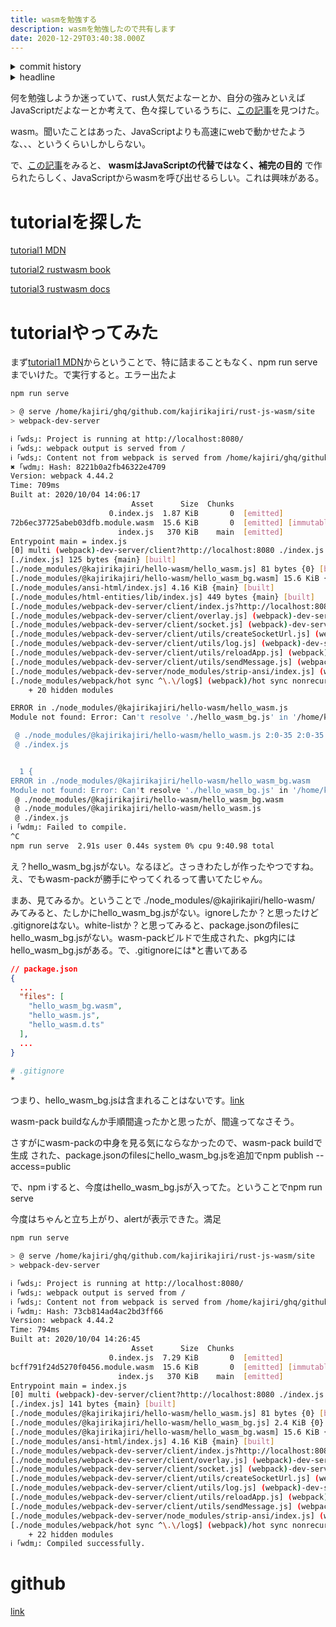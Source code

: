 ```yaml
---
title: wasmを勉強する
description: wasmを勉強したので共有します
date: 2020-12-29T03:40:38.000Z
---
```

<!-- history area start -->
<details><summary>commit history</summary><div><ol>

</ol></div></details>
<!-- history area end -->
<!-- toc area start -->
<details><summary>headline</summary><div>

<!-- toc -->

- [tutorialを探した](#tutorial%E3%82%92%E6%8E%A2%E3%81%97%E3%81%9F)
- [tutorialやってみた](#tutorial%E3%82%84%E3%81%A3%E3%81%A6%E3%81%BF%E3%81%9F)
- [github](#github)

<!-- tocstop -->

</div></details>

<!-- toc area end -->

何を勉強しようか迷っていて、rust人気だよなーとか、自分の強みといえばJavaScriptだよなーとか考えて、色々探しているうちに、[この記事](https://qiita.com/tatsuya6501/items/f13582103a65aa24e5b9#web%E7%B3%BB%E3%81%9D%E3%81%AE2)を見つけた。

wasm。聞いたことはあった、JavaScriptよりも高速にwebで動かせたような、、、というくらいしかしらない。

で、[この記事](https://qiita.com/ShuntaShirai/items/3ac92412720789576f22#javascript%E3%81%A8%E3%81%AE%E9%96%A2%E4%BF%82)をみると、 **wasmはJavaScriptの代替ではなく、補完の目的** で作られたらしく、JavaScriptからwasmを呼び出せるらしい。これは興味がある。

# tutorialを探した

[tutorial1 MDN](https://developer.mozilla.org/ja/docs/WebAssembly/Rust_to_wasm)

[tutorial2 rustwasm book](https://rustwasm.github.io/book/game-of-life/introduction.html)

[tutorial3 rustwasm docs](https://rustwasm.github.io/docs/wasm-bindgen/introduction.html)

# tutorialやってみた



まず[tutorial1 MDN](https://developer.mozilla.org/ja/docs/WebAssembly/Rust_to_wasm)からということで、特に詰まることもなく、npm run serveまでいけた。で実行すると。エラー出たよ

```bash
npm run serve

> @ serve /home/kajiri/ghq/github.com/kajirikajiri/rust-js-wasm/site
> webpack-dev-server

ℹ ｢wds｣: Project is running at http://localhost:8080/
ℹ ｢wds｣: webpack output is served from /
ℹ ｢wds｣: Content not from webpack is served from /home/kajiri/ghq/github.com/kajirikajiri/rust-js-wasm/site
✖ ｢wdm｣: Hash: 8221b0a2fb46322e4709
Version: webpack 4.44.2
Time: 709ms
Built at: 2020/10/04 14:06:17
                           Asset      Size  Chunks                         Chunk Names
                      0.index.js  1.87 KiB       0  [emitted]
72b6ec37725abeb03dfb.module.wasm  15.6 KiB       0  [emitted] [immutable]
                        index.js   370 KiB    main  [emitted]              main
Entrypoint main = index.js
[0] multi (webpack)-dev-server/client?http://localhost:8080 ./index.js 40 bytes {main} [built]
[./index.js] 125 bytes {main} [built]
[./node_modules/@kajirikajiri/hello-wasm/hello_wasm.js] 81 bytes {0} [built]
[./node_modules/@kajirikajiri/hello-wasm/hello_wasm_bg.wasm] 15.6 KiB {0} [built]
[./node_modules/ansi-html/index.js] 4.16 KiB {main} [built]
[./node_modules/html-entities/lib/index.js] 449 bytes {main} [built]
[./node_modules/webpack-dev-server/client/index.js?http://localhost:8080] (webpack)-dev-server/client?http://localhost:8080 4.29 KiB {main} [built]
[./node_modules/webpack-dev-server/client/overlay.js] (webpack)-dev-server/client/overlay.js 3.51 KiB {main} [built]
[./node_modules/webpack-dev-server/client/socket.js] (webpack)-dev-server/client/socket.js 1.53 KiB {main} [built]
[./node_modules/webpack-dev-server/client/utils/createSocketUrl.js] (webpack)-dev-server/client/utils/createSocketUrl.js 2.91 KiB {main} [built]
[./node_modules/webpack-dev-server/client/utils/log.js] (webpack)-dev-server/client/utils/log.js 964 bytes {main} [built]
[./node_modules/webpack-dev-server/client/utils/reloadApp.js] (webpack)-dev-server/client/utils/reloadApp.js 1.59 KiB {main} [built]
[./node_modules/webpack-dev-server/client/utils/sendMessage.js] (webpack)-dev-server/client/utils/sendMessage.js 402 bytes {main} [built]
[./node_modules/webpack-dev-server/node_modules/strip-ansi/index.js] (webpack)-dev-server/node_modules/strip-ansi/index.js 161 bytes {main} [built]
[./node_modules/webpack/hot sync ^\.\/log$] (webpack)/hot sync nonrecursive ^\.\/log$ 170 bytes {main} [built]
    + 20 hidden modules

ERROR in ./node_modules/@kajirikajiri/hello-wasm/hello_wasm.js
Module not found: Error: Can't resolve './hello_wasm_bg.js' in '/home/kajiri/ghq/github.com/kajirikajiri/rust-js-wasm/site/node_modules/@kajirikajiri/hello-wasm'

 @ ./node_modules/@kajirikajiri/hello-wasm/hello_wasm.js 2:0-35 2:0-35
 @ ./index.js


  1 {
ERROR in ./node_modules/@kajirikajiri/hello-wasm/hello_wasm_bg.wasm
Module not found: Error: Can't resolve './hello_wasm_bg.js' in '/home/kajiri/ghq/github.com/kajirikajiri/rust-js-wasm/site/node_modules/@kajirikajiri/hello-wasm'
 @ ./node_modules/@kajirikajiri/hello-wasm/hello_wasm_bg.wasm
 @ ./node_modules/@kajirikajiri/hello-wasm/hello_wasm.js
 @ ./index.js
ℹ ｢wdm｣: Failed to compile.
^C
npm run serve  2.91s user 0.44s system 0% cpu 9:40.98 total
```

え？hello_wasm_bg.jsがない。なるほど。さっきわたしが作ったやつですね。え、でもwasm-packが勝手にやってくれるって書いてたじゃん。

まあ、見てみるか。ということで ./node_modules/@kajirikajiri/hello-wasm/ みてみると、たしかにhello_wasm_bg.jsがない。ignoreしたか？と思ったけど .gitignoreはない。white-listか？と思ってみると、package.jsonのfilesにhello_wasm_bg.jsがない。wasm-packビルドで生成された、pkg内にはhello_wasm_bg.jsがある。で、.gitignoreには*と書いてある

```json
// package.json
{
  ...
  "files": [
    "hello_wasm_bg.wasm",
    "hello_wasm.js",
    "hello_wasm.d.ts"
  ],
  ...
}
```

```bash
# .gitignore
*
```

つまり、hello_wasm_bg.jsは含まれることはないです。[link](https://zellwk.com/blog/ignoring-files-from-npm-package/)

wasm-pack buildなんか手順間違ったかと思ったが、間違ってなさそう。

さすがにwasm-packの中身を見る気にならなかったので、wasm-pack buildで生成
された、package.jsonのfilesにhello_wasm_bg.jsを追加でnpm publish --access=public

で、npm iすると、今度はhello_wasm_bg.jsが入ってた。ということでnpm run serve

今度はちゃんと立ち上がり、alertが表示できた。満足

```bash
npm run serve

> @ serve /home/kajiri/ghq/github.com/kajirikajiri/rust-js-wasm/site
> webpack-dev-server

ℹ ｢wds｣: Project is running at http://localhost:8080/
ℹ ｢wds｣: webpack output is served from /
ℹ ｢wds｣: Content not from webpack is served from /home/kajiri/ghq/github.com/kajirikajiri/rust-js-wasm/site
ℹ ｢wdm｣: Hash: 73cb814ad4ac2bd3ff66
Version: webpack 4.44.2
Time: 794ms
Built at: 2020/10/04 14:26:45
                           Asset      Size  Chunks                         Chunk Names
                      0.index.js  7.29 KiB       0  [emitted]
bcff791f24d5270f0456.module.wasm  15.6 KiB       0  [emitted] [immutable]
                        index.js   370 KiB    main  [emitted]              main
Entrypoint main = index.js
[0] multi (webpack)-dev-server/client?http://localhost:8080 ./index.js 40 bytes {main} [built]
[./index.js] 141 bytes {main} [built]
[./node_modules/@kajirikajiri/hello-wasm/hello_wasm.js] 81 bytes {0} [built]
[./node_modules/@kajirikajiri/hello-wasm/hello_wasm_bg.js] 2.4 KiB {0} [built]
[./node_modules/@kajirikajiri/hello-wasm/hello_wasm_bg.wasm] 15.6 KiB {0} [built]
[./node_modules/ansi-html/index.js] 4.16 KiB {main} [built]
[./node_modules/webpack-dev-server/client/index.js?http://localhost:8080] (webpack)-dev-server/client?http://localhost:8080 4.29 KiB {main} [built]
[./node_modules/webpack-dev-server/client/overlay.js] (webpack)-dev-server/client/overlay.js 3.51 KiB {main} [built]
[./node_modules/webpack-dev-server/client/socket.js] (webpack)-dev-server/client/socket.js 1.53 KiB {main} [built]
[./node_modules/webpack-dev-server/client/utils/createSocketUrl.js] (webpack)-dev-server/client/utils/createSocketUrl.js 2.91 KiB {main} [built]
[./node_modules/webpack-dev-server/client/utils/log.js] (webpack)-dev-server/client/utils/log.js 964 bytes {main} [built]
[./node_modules/webpack-dev-server/client/utils/reloadApp.js] (webpack)-dev-server/client/utils/reloadApp.js 1.59 KiB {main} [built]
[./node_modules/webpack-dev-server/client/utils/sendMessage.js] (webpack)-dev-server/client/utils/sendMessage.js 402 bytes {main} [built]
[./node_modules/webpack-dev-server/node_modules/strip-ansi/index.js] (webpack)-dev-server/node_modules/strip-ansi/index.js 161 bytes {main} [built]
[./node_modules/webpack/hot sync ^\.\/log$] (webpack)/hot sync nonrecursive ^\.\/log$ 170 bytes {main} [built]
    + 22 hidden modules
ℹ ｢wdm｣: Compiled successfully.
```

# github
[link](https://github.com/kajirikajiri/rust-js-wasm)

